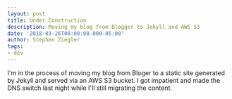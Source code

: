 ```yaml
---
layout: post
title: Under Construction
description: Moving my blog from Blogger to Jekyll and AWS S3
date: '2018-03-26T00:00:00.000-05:00'
author: Stephen Ziegler
tags:
- dev
---
```


I'm in the process of moving my blog from Bloger to a static site generated by Jekyll and served via an AWS S3 bucket. I got impatient and made the DNS switch last night while I'll still migrating the content.

